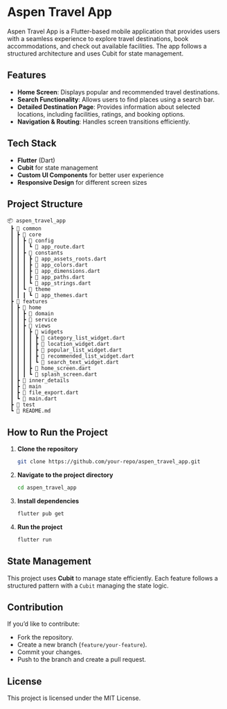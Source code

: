 # Aspen Travel App

Aspen Travel App is a Flutter-based mobile application that provides users with a seamless experience to explore travel destinations, book accommodations, and check out available facilities. The app follows a structured architecture and uses Cubit for state management.

## Features

- **Home Screen**: Displays popular and recommended travel destinations.
- **Search Functionality**: Allows users to find places using a search bar.
- **Detailed Destination Page**: Provides information about selected locations, including facilities, ratings, and booking options.
- **Navigation & Routing**: Handles screen transitions efficiently.

## Tech Stack

- **Flutter** (Dart)
- **Cubit** for state management
- **Custom UI Components** for better user experience
- **Responsive Design** for different screen sizes

## Project Structure

```
📦 aspen_travel_app
 ┣ 📂 common
 ┃ ┣ 📂 core
 ┃ ┃ ┣ 📂 config
 ┃ ┃ ┃ ┗ 📜 app_route.dart
 ┃ ┃ ┣ 📂 constants
 ┃ ┃ ┃ ┣ 📜 app_assets_roots.dart
 ┃ ┃ ┃ ┣ 📜 app_colors.dart
 ┃ ┃ ┃ ┣ 📜 app_dimensions.dart
 ┃ ┃ ┃ ┣ 📜 app_paths.dart
 ┃ ┃ ┃ ┗ 📜 app_strings.dart
 ┃ ┃ ┗ 📂 theme
 ┃ ┃ ┃ ┗ 📜 app_themes.dart
 ┣ 📂 features
 ┃ ┣ 📂 home
 ┃ ┃ ┣ 📂 domain
 ┃ ┃ ┣ 📂 service
 ┃ ┃ ┣ 📂 views
 ┃ ┃ ┃ ┣ 📂 widgets
 ┃ ┃ ┃ ┃ ┣ 📜 category_list_widget.dart
 ┃ ┃ ┃ ┃ ┣ 📜 location_widget.dart
 ┃ ┃ ┃ ┃ ┣ 📜 popular_list_widget.dart
 ┃ ┃ ┃ ┃ ┣ 📜 recommended_list_widget.dart
 ┃ ┃ ┃ ┃ ┗ 📜 search_text_widget.dart
 ┃ ┃ ┃ ┣ 📜 home_screen.dart
 ┃ ┃ ┃ ┗ 📜 splash_screen.dart
 ┃ ┣ 📂 inner_details
 ┃ ┣ 📂 main
 ┃ ┣ 📜 file_export.dart
 ┃ ┗ 📜 main.dart
 ┣ 📂 test
 ┗ 📜 README.md
```

## How to Run the Project

1. **Clone the repository**
   ```sh
   git clone https://github.com/your-repo/aspen_travel_app.git
   ```
2. **Navigate to the project directory**
   ```sh
   cd aspen_travel_app
   ```
3. **Install dependencies**
   ```sh
   flutter pub get
   ```
4. **Run the project**
   ```sh
   flutter run
   ```

## State Management

This project uses **Cubit** to manage state efficiently. Each feature follows a structured pattern with a `Cubit` managing the state logic.

## Contribution

If you’d like to contribute:
- Fork the repository.
- Create a new branch (`feature/your-feature`).
- Commit your changes.
- Push to the branch and create a pull request.

## License

This project is licensed under the MIT License.

